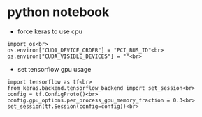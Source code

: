 # python notebook

* force keras to use cpu

```
import os<br>
os.environ["CUDA_DEVICE_ORDER"] = "PCI_BUS_ID"<br>
os.environ["CUDA_VISIBLE_DEVICES"] = ""<br>
```

* set tensorflow gpu usage

```
import tensorflow as tf<br>
from keras.backend.tensorflow_backend import set_session<br>
config = tf.ConfigProto()<br>
config.gpu_options.per_process_gpu_memory_fraction = 0.3<br>
set_session(tf.Session(config=config))<br>
```

